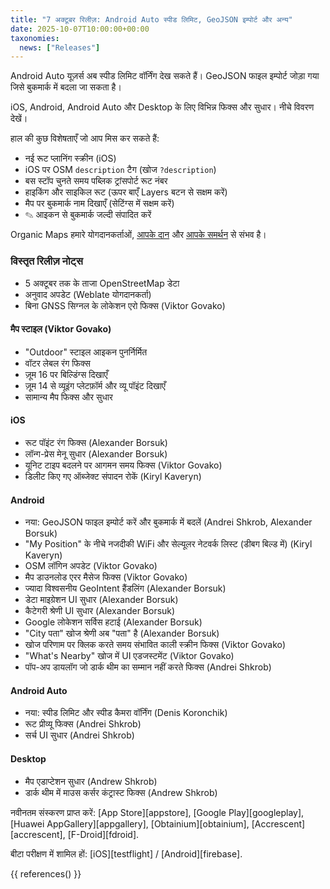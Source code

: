 ```yaml
---
title: "7 अक्टूबर रिलीज़: Android Auto स्पीड लिमिट, GeoJSON इम्पोर्ट और अन्य"
date: 2025-10-07T10:00:00+00:00
taxonomies:
  news: ["Releases"]
---
```


Android Auto यूज़र्स अब स्पीड लिमिट वॉर्निंग देख सकते हैं। GeoJSON फाइल इम्पोर्ट जोड़ा गया जिसे बुकमार्क में बदला जा सकता है।

iOS, Android, Android Auto और Desktop के लिए विभिन्न फिक्स और सुधार। नीचे विवरण देखें।

हाल की कुछ विशेषताएँ जो आप मिस कर सकते हैं:
- नई रूट प्लानिंग स्क्रीन (iOS)
- iOS पर OSM `description` टैग (खोज `?description`)
- बस स्टॉप चुनते समय पब्लिक ट्रांसपोर्ट रूट नंबर
- हाइकिंग और साइकिल रूट (ऊपर बाएँ Layers बटन से सक्षम करें)
- मैप पर बुकमार्क नाम दिखाएँ (सेटिंग्स में सक्षम करें)
- ✎ आइकन से बुकमार्क जल्दी संपादित करें

Organic Maps हमारे योगदानकर्ताओं, [आपके दान](@/donate/index.hi.md) और [आपके समर्थन](@/contribute/index.hi.md) से संभव है।

### विस्तृत रिलीज़ नोट्स

- 5 अक्टूबर तक के ताजा OpenStreetMap डेटा
- अनुवाद अपडेट (Weblate योगदानकर्ता)
- बिना GNSS सिग्नल के लोकेशन एरो फिक्स (Viktor Govako)

#### मैप स्टाइल (Viktor Govako)

- "Outdoor" स्टाइल आइकन पुनर्निर्मित
- वॉटर लेबल रंग फिक्स
- ज़ूम 16 पर बिल्डिंग्स दिखाएँ
- ज़ूम 14 से व्यूइंग प्लेटफ़ॉर्म और व्यू पॉइंट दिखाएँ
- सामान्य मैप फिक्स और सुधार

#### iOS

- रूट पॉइंट रंग फिक्स (Alexander Borsuk)
- लॉन्ग-प्रेस मेनू सुधार (Alexander Borsuk)
- यूनिट टाइप बदलने पर आगमन समय फिक्स (Viktor Govako)
- डिलीट किए गए ऑब्जेक्ट संपादन रोकें (Kiryl Kaveryn)

#### Android

- नया: GeoJSON फाइल इम्पोर्ट करें और बुकमार्क में बदलें (Andrei Shkrob, Alexander Borsuk)
- "My Position" के नीचे नजदीकी WiFi और सेल्यूलर नेटवर्क लिस्ट (डीबग बिल्ड में) (Kiryl Kaveryn)
- OSM लॉगिन अपडेट (Viktor Govako)
- मैप डाउनलोड एरर मैसेज फिक्स (Viktor Govako)
- ज्यादा विश्वसनीय GeoIntent हैंडलिंग (Alexander Borsuk)
- डेटा माइग्रेशन UI सुधार (Alexander Borsuk)
- कैटेगरी श्रेणी UI सुधार (Alexander Borsuk)
- Google लोकेशन सर्विस हटाई (Alexander Borsuk)
- "City पता" खोज श्रेणी अब "पता" है (Alexander Borsuk)
- खोज परिणाम पर क्लिक करते समय संभावित काली स्क्रीन फिक्स (Viktor Govako)
- "What's Nearby" खोज में UI एडजस्टमेंट (Viktor Govako)
- पॉप-अप डायलॉग जो डार्क थीम का सम्मान नहीं करते फिक्स (Andrei Shkrob)

#### Android Auto

- नया: स्पीड लिमिट और स्पीड कैमरा वॉर्निंग (Denis Koronchik)
- रूट प्रीव्यू फिक्स (Andrei Shkrob)
- सर्च UI सुधार (Andrei Shkrob)

#### Desktop

- मैप एडाप्टेशन सुधार (Andrew Shkrob)
- डार्क थीम में माउस कर्सर कंट्रास्ट फिक्स (Andrew Shkrob)

नवीनतम संस्करण प्राप्त करें: [App Store][appstore], [Google Play][googleplay], [Huawei AppGallery][appgallery], [Obtainium][obtainium], [Accrescent][accrescent], [F-Droid][fdroid].

बीटा परीक्षण में शामिल हों: [iOS][testflight] / [Android][firebase].

{{ references() }}

